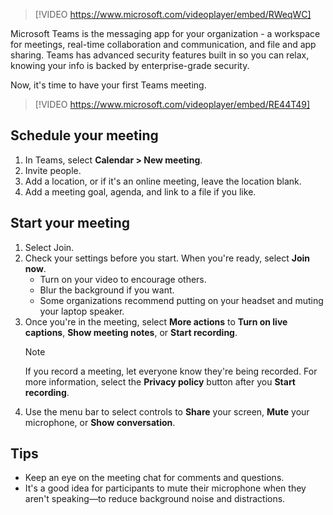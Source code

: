> [!VIDEO https://www.microsoft.com/videoplayer/embed/RWeqWC]

Microsoft Teams is the messaging app for your organization - a workspace for meetings, real-time collaboration and communication, and file and app sharing. Teams has advanced security features built in so you can relax, knowing your info is backed by enterprise-grade security.

Now, it's time to have your first Teams meeting.

> [!VIDEO https://www.microsoft.com/videoplayer/embed/RE44T49]

## Schedule your meeting

1. In Teams, select **Calendar > New meeting**.
2. Invite people.
3. Add a location, or if it's an online meeting, leave the location blank.
4. Add a meeting goal, agenda, and link to a file if you like.

## Start your meeting

1. Select Join.
2. Check your settings before you start.
   When you're ready, select **Join now**.
   - Turn on your video to encourage others.
   - Blur the background if you want.
   - Some organizations recommend putting on your headset and muting your laptop speaker.
3. Once you're in the meeting, select **More actions** to **Turn on live captions**, **Show meeting notes**, or **Start recording**.
   > [!NOTE]
   > If you record a meeting, let everyone know they're being recorded. For more information, select the **Privacy policy** button after you **Start recording**.
4. Use the menu bar to select controls to **Share** your screen, **Mute** your microphone, or **Show conversation**.

## Tips

- Keep an eye on the meeting chat for comments and questions.
- It's a good idea for participants to mute their microphone when they aren't speaking—to reduce background noise and distractions.
